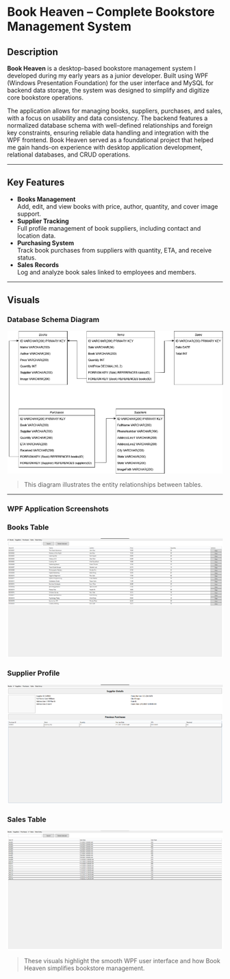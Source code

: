 # Book Heaven – Complete Bookstore Management System

## Description
**Book Heaven** is a desktop-based bookstore management system I developed during my early years as a junior developer. Built using WPF (Windows Presentation Foundation) for the user interface and MySQL for backend data storage, the system was designed to simplify and digitize core bookstore operations.

The application allows for managing books, suppliers, purchases, and sales, with a focus on usability and data consistency. The backend features a normalized database schema with well-defined relationships and foreign key constraints, ensuring reliable data handling and integration with the WPF frontend. Book Heaven served as a foundational project that helped me gain hands-on experience with desktop application development, relational databases, and CRUD operations.

---

## Key Features
- **Books Management**  
  Add, edit, and view books with price, author, quantity, and cover image support.
- **Supplier Tracking**  
  Full profile management of book suppliers, including contact and location data.
- **Purchasing System**  
  Track book purchases from suppliers with quantity, ETA, and receive status.
- **Sales Records**  
  Log and analyze book sales linked to employees and members.
---

## Visuals

### Database Schema Diagram

![Database Diagram](assets/Database.png)
> This diagram illustrates the entity relationships between tables.

---

### WPF Application Screenshots

### Books Table
![Book Table Screenshot](assets/Books.png)

### Supplier Profile
![Supplier Profile](assets/Supplier-Profile.png)

### Sales Table
![Sales Table Screenshot](assets/Sales.png)

> These visuals highlight the smooth WPF user interface and how Book Heaven simplifies bookstore management.